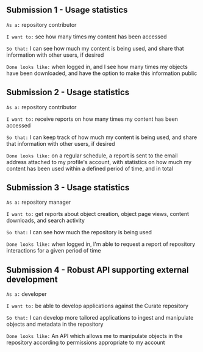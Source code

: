 ## Submission 1 - Usage statistics
`As a:` repository contributor

`I want to:` see how many times my content has been accessed

`So that:` I can see how much my content is being used, and share that information with other users, if desired

`Done looks like:` when logged in, and I see how many times my objects have been downloaded, and have the option to make this information public

 
## Submission 2 - Usage statistics
`As a:` repository contributor

`I want to:` receive reports on how many times my content has been accessed

`So that:` I can keep track of how much my content is being used, and share that information with other users, if desired

`Done looks like:` on a regular schedule, a report is sent to the email address attached to my profile's account, with statistics on how much my content has been used within a defined period of time, and in total

 
## Submission 3 - Usage statistics
`As a:` repository manager

`I want to:` get reports about object creation, object page views, content downloads, and search activity

`So that:` I can see how much the repository is being used

`Done looks like:` when logged in, I'm able to request a report of repository interactions for a given period of time

## Submission 4 - Robust API supporting external development
`As a:` developer

`I want to:` be able to develop applications against the Curate repository

`So that:` I can develop more tailored applications to ingest and manipulate objects and metadata in the repository

`Done looks like:` An API which allows me to manipulate objects in the repository according to permissions appropriate to my account